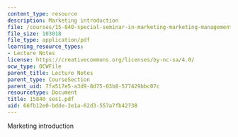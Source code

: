 ```yaml
---
content_type: resource
description: Marketing introduction
file: /courses/15-840-special-seminar-in-marketing-marketing-management-spring-2004/66fb12e0bdde2e1a62d3557a7fb42738_15840_ses1.pdf
file_size: 103018
file_type: application/pdf
learning_resource_types:
- Lecture Notes
license: https://creativecommons.org/licenses/by-nc-sa/4.0/
ocw_type: OCWFile
parent_title: Lecture Notes
parent_type: CourseSection
parent_uid: 7fa517e5-a3d9-8d75-03b8-577429bbc07c
resourcetype: Document
title: 15840_ses1.pdf
uid: 66fb12e0-bdde-2e1a-62d3-557a7fb42738
---
```

Marketing introduction